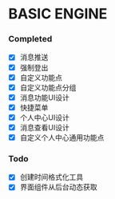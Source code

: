# BASIC ENGINE

### Completed
-  [x] 消息推送
-  [x] 强制登出
-  [x] 自定义功能点
-  [x] 自定义功能点分组
-  [x] 消息功能UI设计
-  [x] 快捷菜单
-  [x] 个人中心UI设计
-  [x] 消息查看UI设计
-  [x] 自定义个人中心通用功能点

### Todo
-  [x] 创建时间格式化工具
-  [x] 界面组件从后台动态获取
